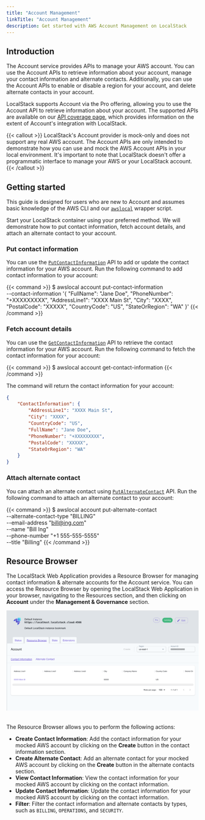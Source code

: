 ```yaml
---
title: "Account Management"
linkTitle: "Account Management"
description: Get started with AWS Account Management on LocalStack
---
```


## Introduction

The Account service provides APIs to manage your AWS account.
You can use the Account APIs to retrieve information about your account, manage your contact information and alternate contacts.
Additionally, you can use the Account APIs to enable or disable a region for your account, and delete alternate contacts in your account.

LocalStack supports Account via the Pro offering, allowing you to use the Account API to retrieve information about your account.
The supported APIs are available on our [API coverage page](https://docs.localstack.cloud/references/coverage/coverage_account/), which provides information on the extent of Account's integration with LocalStack.

{{< callout >}}
LocalStack's Account provider is mock-only and does not support any real AWS account.
The Account APIs are only intended to demonstrate how you can use and mock the AWS Account APIs in your local environment.
It's important to note that LocalStack doesn't offer a programmatic interface to manage your AWS or your LocalStack account.
{{< /callout >}}

## Getting started

This guide is designed for users who are new to Account and assumes basic knowledge of the AWS CLI and our [`awslocal`](https://github.com/localstack/awscli-local) wrapper script.

Start your LocalStack container using your preferred method.
We will demonstrate how to put contact information, fetch account details, and attach an alternate contact to your account.

### Put contact information

You can use the [`PutContactInformation`](https://docs.aws.amazon.com/accounts/latest/reference/API_PutContactInformation.html) API to add or update the contact information for your AWS account.
Run the following command to add contact information to your account:

{{< command >}}
$ awslocal account put-contact-information \
    --contact-information '{
        "FullName": "Jane Doe",
        "PhoneNumber": "+XXXXXXXXX",
        "AddressLine1": "XXXX Main St",
        "City": "XXXX",
        "PostalCode": "XXXXX",
        "CountryCode": "US",
        "StateOrRegion": "WA"
    }'
{{< /command >}}

### Fetch account details

You can use the [`GetContactInformation`](https://docs.aws.amazon.com/accounts/latest/reference/API_GetContactInformation.html) API to retrieve the contact information for your AWS account.
Run the following command to fetch the contact information for your account:

{{< command >}}
$ awslocal account get-contact-information
{{< /command >}}

The command will return the contact information for your account:

```json
{
    "ContactInformation": {
        "AddressLine1": "XXXX Main St",
        "City": "XXXX",
        "CountryCode": "US",
        "FullName": "Jane Doe",
        "PhoneNumber": "+XXXXXXXXX",
        "PostalCode": "XXXXX",
        "StateOrRegion": "WA"
    }
}
```

### Attach alternate contact

You can attach an alternate contact using [`PutAlternateContact`](https://docs.aws.amazon.com/accounts/latest/reference/API_PutAlternateContact.html) API.
Run the following command to attach an alternate contact to your account:

{{< command >}}
$ awslocal account put-alternate-contact \
    --alternate-contact-type "BILLING" \
    --email-address "bill@ing.com" \
    --name "Bill Ing" \
    --phone-number "+1 555-555-5555" \
    --title "Billing"
{{< /command >}}

## Resource Browser

The LocalStack Web Application provides a Resource Browser for managing contact information & alternate accounts for the Account service.
You can access the Resource Browser by opening the LocalStack Web Application in your browser, navigating to the Resources section, and then clicking on **Account** under the **Management & Governance** section.

<img src="account-resource-browser.png" alt="Account Resource Browser" title="Account Resource Browser" width="900" />
<br><br>

The Resource Browser allows you to perform the following actions:

* **Create Contact Information**: Add the contact information for your mocked AWS account by clicking on the **Create** button in the contact information section.
* **Create Alternate Contact**: Add an alternate contact for your mocked AWS account by clicking on the **Create** button in the alternate contacts section.
* **View Contact Information**: View the contact information for your mocked AWS account by clicking on the contact information.
* **Update Contact Information**: Update the contact information for your mocked AWS account by clicking on the contact information.
* **Filter**: Filter the contact information and alternate contacts by types, such as `BILLING`, `OPERATIONS`, and `SECURITY`.
